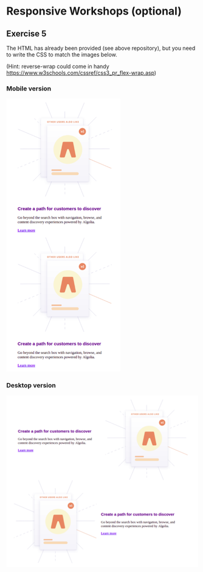 # Responsive Workshops (optional)

## Exercise 5

The HTML has already been provided (see above repository), but you need to write the CSS to match the images below.

(Hint: reverse-wrap could come in handy  https://www.w3schools.com/cssref/css3_pr_flex-wrap.asp)

### Mobile version

<img src='../../assets/q5_mob.png' alt='Q1 Mobile' style="max-width:300px" />

### Desktop version

![Q5 Desktop](../../assets/q5_desk.png)
